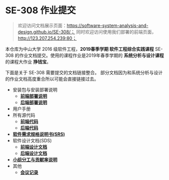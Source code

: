 # SE-308 作业提交

> 欢迎访问文档展示页面：https://software-system-analysis-and-design.github.io/SE-308/；
> 同时欢迎访问使用我们部署的前端页面，http://123.207.254.239:80；

本仓库为中山大学 2016 级软件工程，**2019春季学期 软件工程综合实践课程** SE-308 的作业文档提交。使用的课程作业是2019年春季学期的 **系统分析与设计课程** 的课程大作业 **挣钱宝**。

下面是关于 SE-308 需要提交的文档链接整合。 部分文档因为和系统分析与设计的作业文档高度重合所以可能会直接链接过去。

* 安装包与安装部署说明
  * **[前端部署说明](docs/frontend_release.md)**
  * **[后端部署说明](docs/backend_release.md)**
* 用户手册
* 所有源代码
  * **[前端代码](docs/frontend_code.md)**
  * **[后端代码](docs/backend_code.md)**
* **[软件需求规格说明书(SRS)](docs/Software_Requirements_Specification.md)**
* 软件设计文档(SDS)
  * **[前端设计文档](docs/frontend_design.md)**
  * **[后端设计文档](docs/backend_design.md)**
* **[小组分工与贡献率说明](docs/teamwork_contribution.md)**
* 其他
  * **[会议记录](docs/meeting_record.md)**
